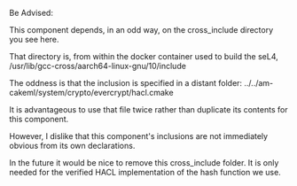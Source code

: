 Be Advised:

This component depends, in an odd way, on the cross\_include directory you see here.

That directory is, from within the docker container used to build the seL4,
     /usr/lib/gcc-cross/aarch64-linux-gnu/10/include

The oddness is that the inclusion is specified in a distant folder:
    ../../am-cakeml/system/crypto/evercrypt/hacl.cmake

It is advantageous to use that file twice rather than duplicate its contents for this component.

However, I dislike that this component's inclusions are not immediately obvious from its own declarations.

In the future it would be nice to remove this cross\_include folder. It is only
needed for the verified HACL implementation of the hash function we use.

